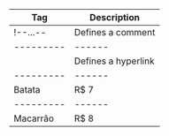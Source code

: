Tag       | Description
--------- | ------
!--...--  | Defines a comment
--------- | ------
 <A>      | Defines a hyperlink
--------- | ------
Batata    | R$ 7
--------- | ------
Macarrão  | R$ 8
